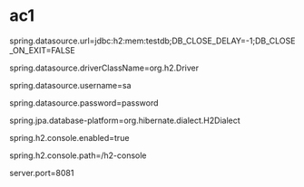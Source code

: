 # ac1

spring.datasource.url=jdbc:h2:mem:testdb;DB_CLOSE_DELAY=-1;DB_CLOSE_ON_EXIT=FALSE

spring.datasource.driverClassName=org.h2.Driver

spring.datasource.username=sa

spring.datasource.password=password

spring.jpa.database-platform=org.hibernate.dialect.H2Dialect

spring.h2.console.enabled=true

spring.h2.console.path=/h2-console

server.port=8081
